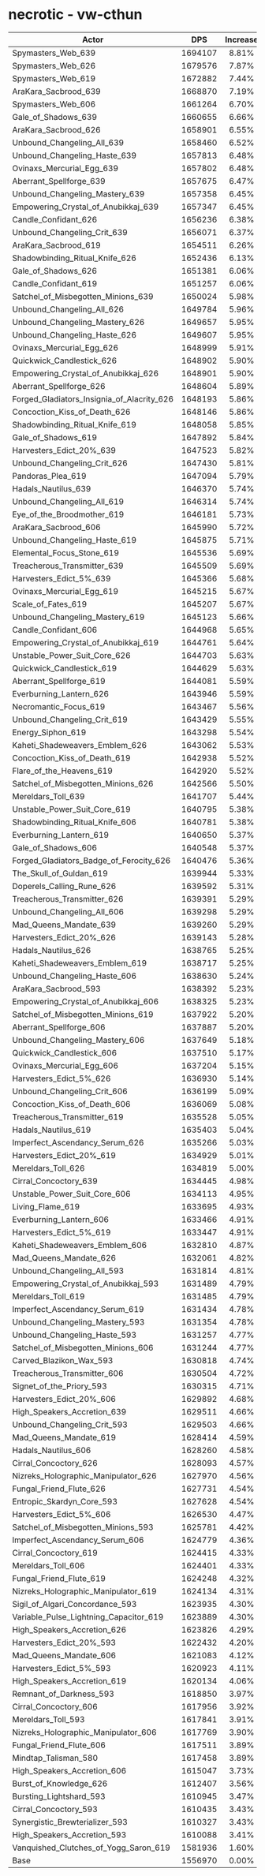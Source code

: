 # necrotic - vw-cthun
| Actor | DPS | Increase |
|---|:---:|:---:|
|Spymasters_Web_639|1694107|8.81%|
|Spymasters_Web_626|1679576|7.87%|
|Spymasters_Web_619|1672882|7.44%|
|AraKara_Sacbrood_639|1668870|7.19%|
|Spymasters_Web_606|1661264|6.70%|
|Gale_of_Shadows_639|1660655|6.66%|
|AraKara_Sacbrood_626|1658901|6.55%|
|Unbound_Changeling_All_639|1658460|6.52%|
|Unbound_Changeling_Haste_639|1657813|6.48%|
|Ovinaxs_Mercurial_Egg_639|1657802|6.48%|
|Aberrant_Spellforge_639|1657675|6.47%|
|Unbound_Changeling_Mastery_639|1657358|6.45%|
|Empowering_Crystal_of_Anubikkaj_639|1657347|6.45%|
|Candle_Confidant_626|1656236|6.38%|
|Unbound_Changeling_Crit_639|1656071|6.37%|
|AraKara_Sacbrood_619|1654511|6.26%|
|Shadowbinding_Ritual_Knife_626|1652436|6.13%|
|Gale_of_Shadows_626|1651381|6.06%|
|Candle_Confidant_619|1651257|6.06%|
|Satchel_of_Misbegotten_Minions_639|1650024|5.98%|
|Unbound_Changeling_All_626|1649784|5.96%|
|Unbound_Changeling_Mastery_626|1649657|5.95%|
|Unbound_Changeling_Haste_626|1649607|5.95%|
|Ovinaxs_Mercurial_Egg_626|1648999|5.91%|
|Quickwick_Candlestick_626|1648902|5.90%|
|Empowering_Crystal_of_Anubikkaj_626|1648901|5.90%|
|Aberrant_Spellforge_626|1648604|5.89%|
|Forged_Gladiators_Insignia_of_Alacrity_626|1648193|5.86%|
|Concoction_Kiss_of_Death_626|1648146|5.86%|
|Shadowbinding_Ritual_Knife_619|1648058|5.85%|
|Gale_of_Shadows_619|1647892|5.84%|
|Harvesters_Edict_20%_639|1647523|5.82%|
|Unbound_Changeling_Crit_626|1647430|5.81%|
|Pandoras_Plea_619|1647094|5.79%|
|Hadals_Nautilus_639|1646370|5.74%|
|Unbound_Changeling_All_619|1646314|5.74%|
|Eye_of_the_Broodmother_619|1646181|5.73%|
|AraKara_Sacbrood_606|1645990|5.72%|
|Unbound_Changeling_Haste_619|1645875|5.71%|
|Elemental_Focus_Stone_619|1645536|5.69%|
|Treacherous_Transmitter_639|1645509|5.69%|
|Harvesters_Edict_5%_639|1645366|5.68%|
|Ovinaxs_Mercurial_Egg_619|1645215|5.67%|
|Scale_of_Fates_619|1645207|5.67%|
|Unbound_Changeling_Mastery_619|1645123|5.66%|
|Candle_Confidant_606|1644968|5.65%|
|Empowering_Crystal_of_Anubikkaj_619|1644761|5.64%|
|Unstable_Power_Suit_Core_626|1644703|5.63%|
|Quickwick_Candlestick_619|1644629|5.63%|
|Aberrant_Spellforge_619|1644081|5.59%|
|Everburning_Lantern_626|1643946|5.59%|
|Necromantic_Focus_619|1643467|5.56%|
|Unbound_Changeling_Crit_619|1643429|5.55%|
|Energy_Siphon_619|1643298|5.54%|
|Kaheti_Shadeweavers_Emblem_626|1643062|5.53%|
|Concoction_Kiss_of_Death_619|1642938|5.52%|
|Flare_of_the_Heavens_619|1642920|5.52%|
|Satchel_of_Misbegotten_Minions_626|1642566|5.50%|
|Mereldars_Toll_639|1641707|5.44%|
|Unstable_Power_Suit_Core_619|1640795|5.38%|
|Shadowbinding_Ritual_Knife_606|1640781|5.38%|
|Everburning_Lantern_619|1640650|5.37%|
|Gale_of_Shadows_606|1640548|5.37%|
|Forged_Gladiators_Badge_of_Ferocity_626|1640476|5.36%|
|The_Skull_of_Guldan_619|1639944|5.33%|
|Doperels_Calling_Rune_626|1639592|5.31%|
|Treacherous_Transmitter_626|1639391|5.29%|
|Unbound_Changeling_All_606|1639298|5.29%|
|Mad_Queens_Mandate_639|1639260|5.29%|
|Harvesters_Edict_20%_626|1639143|5.28%|
|Hadals_Nautilus_626|1638765|5.25%|
|Kaheti_Shadeweavers_Emblem_619|1638717|5.25%|
|Unbound_Changeling_Haste_606|1638630|5.24%|
|AraKara_Sacbrood_593|1638392|5.23%|
|Empowering_Crystal_of_Anubikkaj_606|1638325|5.23%|
|Satchel_of_Misbegotten_Minions_619|1637922|5.20%|
|Aberrant_Spellforge_606|1637887|5.20%|
|Unbound_Changeling_Mastery_606|1637649|5.18%|
|Quickwick_Candlestick_606|1637510|5.17%|
|Ovinaxs_Mercurial_Egg_606|1637204|5.15%|
|Harvesters_Edict_5%_626|1636930|5.14%|
|Unbound_Changeling_Crit_606|1636199|5.09%|
|Concoction_Kiss_of_Death_606|1636069|5.08%|
|Treacherous_Transmitter_619|1635528|5.05%|
|Hadals_Nautilus_619|1635403|5.04%|
|Imperfect_Ascendancy_Serum_626|1635266|5.03%|
|Harvesters_Edict_20%_619|1634929|5.01%|
|Mereldars_Toll_626|1634819|5.00%|
|Cirral_Concoctory_639|1634445|4.98%|
|Unstable_Power_Suit_Core_606|1634113|4.95%|
|Living_Flame_619|1633695|4.93%|
|Everburning_Lantern_606|1633466|4.91%|
|Harvesters_Edict_5%_619|1633447|4.91%|
|Kaheti_Shadeweavers_Emblem_606|1632810|4.87%|
|Mad_Queens_Mandate_626|1632061|4.82%|
|Unbound_Changeling_All_593|1631814|4.81%|
|Empowering_Crystal_of_Anubikkaj_593|1631489|4.79%|
|Mereldars_Toll_619|1631485|4.79%|
|Imperfect_Ascendancy_Serum_619|1631434|4.78%|
|Unbound_Changeling_Mastery_593|1631354|4.78%|
|Unbound_Changeling_Haste_593|1631257|4.77%|
|Satchel_of_Misbegotten_Minions_606|1631244|4.77%|
|Carved_Blazikon_Wax_593|1630818|4.74%|
|Treacherous_Transmitter_606|1630504|4.72%|
|Signet_of_the_Priory_593|1630315|4.71%|
|Harvesters_Edict_20%_606|1629892|4.68%|
|High_Speakers_Accretion_639|1629511|4.66%|
|Unbound_Changeling_Crit_593|1629503|4.66%|
|Mad_Queens_Mandate_619|1628414|4.59%|
|Hadals_Nautilus_606|1628260|4.58%|
|Cirral_Concoctory_626|1628093|4.57%|
|Nizreks_Holographic_Manipulator_626|1627970|4.56%|
|Fungal_Friend_Flute_626|1627731|4.54%|
|Entropic_Skardyn_Core_593|1627628|4.54%|
|Harvesters_Edict_5%_606|1626530|4.47%|
|Satchel_of_Misbegotten_Minions_593|1625781|4.42%|
|Imperfect_Ascendancy_Serum_606|1624779|4.36%|
|Cirral_Concoctory_619|1624415|4.33%|
|Mereldars_Toll_606|1624401|4.33%|
|Fungal_Friend_Flute_619|1624248|4.32%|
|Nizreks_Holographic_Manipulator_619|1624134|4.31%|
|Sigil_of_Algari_Concordance_593|1623935|4.30%|
|Variable_Pulse_Lightning_Capacitor_619|1623889|4.30%|
|High_Speakers_Accretion_626|1623826|4.29%|
|Harvesters_Edict_20%_593|1622432|4.20%|
|Mad_Queens_Mandate_606|1621083|4.12%|
|Harvesters_Edict_5%_593|1620923|4.11%|
|High_Speakers_Accretion_619|1620134|4.06%|
|Remnant_of_Darkness_593|1618850|3.97%|
|Cirral_Concoctory_606|1617956|3.92%|
|Mereldars_Toll_593|1617841|3.91%|
|Nizreks_Holographic_Manipulator_606|1617769|3.90%|
|Fungal_Friend_Flute_606|1617511|3.89%|
|Mindtap_Talisman_580|1617458|3.89%|
|High_Speakers_Accretion_606|1615047|3.73%|
|Burst_of_Knowledge_626|1612407|3.56%|
|Bursting_Lightshard_593|1610945|3.47%|
|Cirral_Concoctory_593|1610435|3.43%|
|Synergistic_Brewterializer_593|1610327|3.43%|
|High_Speakers_Accretion_593|1610088|3.41%|
|Vanquished_Clutches_of_Yogg_Saron_619|1581936|1.60%|
|Base|1556970|0.00%|
